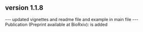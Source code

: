 ## version 1.1.8

--- updated vignettes and readme file and example in main file
--- Publication (Preprint available at BioRxiv): is added
